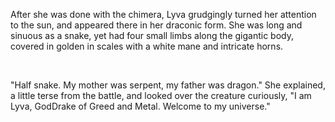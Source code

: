 After she was done with the chimera, Lyva grudgingly turned her attention to the sun, and appeared there in her draconic form. She was long and sinuous as a snake, yet had four small limbs along the gigantic body, covered in golden in scales with a white mane and intricate horns.     

&#x200B;

"Half snake. My mother was serpent, my father was dragon." She explained, a little terse from the battle, and looked over the creature curiously, "I am Lyva, GodDrake of Greed and Metal. Welcome to my universe."
